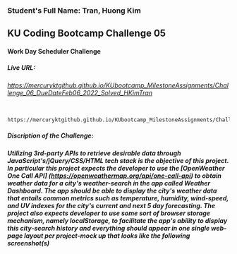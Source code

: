 ### Student's Full Name: Tran, Huong Kim  
## KU Coding Bootcamp Challenge 05
#### Work Day Scheduler Challenge 


##### Live URL:  
###### https://mercuryktgithub.github.io/KUbootcamp_MilestoneAssignments/Challenge_06_DueDateFeb06_2022_Solved_HKimTran
       https://mercuryktgithub.github.io/KUbootcamp_MilestoneAssignments/Challenge_06_DueDateFeb06_2022_Solved_HKimTran/
##### Discription of the Challenge: 
##### Utilizing 3rd-party APIs to retrieve desirable data through JavaScript's/jQuery/CSS/HTML tech stack is the objective of this project. In particular this project expects the developer to use the [*OpenWeather One Call API*] (https://openweathermap.org/api/one-call-api) to obtain weather data for a city's weather-search in the app called **Weather Dashboard**. The app should be able to display the city's weather data that entails common metrics such as temperature, humidity, wind-speed, and UV indexes for the city's current and next 5 day forecasting. The project also expects developer to use some sort of browser storage mechanism, namely _localStorage_, to facilitate the app's ability to display this city-search history and everything should appear in one single web-page layout per project-mock up that looks like the following screenshot(s)






